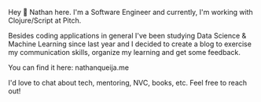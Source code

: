 Hey 👋  Nathan here. I'm a Software Engineer and currently, I'm working with Clojure/Script at Pitch.

<!-- wp:paragraph -->
<p>Besides coding applications in general I've been studying Data Science &amp; Machine Learning since last year and I decided to create a blog to exercise my communication skills, organize my learning and get some feedback.</p> You can find it here: nathanqueija.me

<!-- wp:paragraph -->
<p>I'd love to chat about tech, mentoring, NVC, books, etc. Feel free to reach out!</p>
<!-- /wp:paragraph -->
